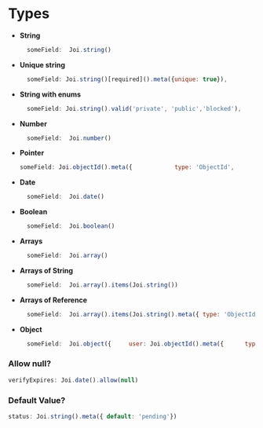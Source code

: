 # Types

* **String**

  ```jsx
    someField:  Joi.string()
  ```

* **Unique string**

  ```jsx
    someField: Joi.string()[required]().meta({unique: true}),
  ```

* **String with enums**

  ```jsx
    someField: Joi.string().valid('private', 'public','blocked'),
  ```

* **Number**

  ```jsx
    someField:  Joi.number()
  ```

* **Pointer**

  ```jsx
  someField: Joi.objectId().meta({            type: 'ObjectId',            ref: 'users',            displayKey: 'email'          }),
  ```

* **Date**

  ```jsx
    someField:  Joi.date()
  ```

* **Boolean**

  ```jsx
    someField:  Joi.boolean()
  ```

* **Arrays**

  ```jsx
    someField:  Joi.array()
  ```

* **Arrays of String**

  ```jsx
    someField:  Joi.array().items(Joi.string())
  ```

* **Arrays of Reference**

  ```jsx
    someField:  Joi.array().items(Joi.string().meta({ type: 'ObjectId', ref: 'rules', displayKey: 'name' })),
  ```

* **Object**

  ```jsx
    someField:  Joi.object({     user: Joi.objectId().meta({      type: 'ObjectId',      ref: 'users',      displayKey: 'email'    }),     rules: Joi.array().items(Joi.string().meta({ type: 'ObjectId', ref: 'users', displayKey: 'name'})),     blockAll: Joi.boolean()     })
  ```

### Allow null?

```jsx
verifyExpires: Joi.date().allow(null)
```

### Default Value?

```jsx
status: Joi.string().meta({ default: 'pending'})
```

